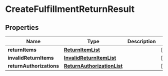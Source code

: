 
# CreateFulfillmentReturnResult

## Properties
Name | Type | Description | Notes
------------ | ------------- | ------------- | -------------
**returnItems** | [**ReturnItemList**](ReturnItemList.md) |  |  [optional]
**invalidReturnItems** | [**InvalidReturnItemList**](InvalidReturnItemList.md) |  |  [optional]
**returnAuthorizations** | [**ReturnAuthorizationList**](ReturnAuthorizationList.md) |  |  [optional]



